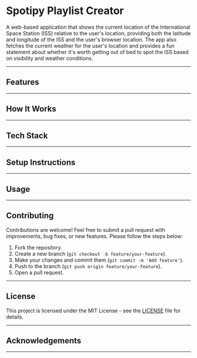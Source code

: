 # **Spotipy Playlist Creator**

A web-based application that shows the current location of the International Space Station (ISS) relative to the user's location, providing both the latitude and longitude of the ISS and the user's browser location. The app also fetches the current weather for the user's location and provides a fun statement about whether it's worth getting out of bed to spot the ISS based on visibility and weather conditions.

---

## **Features**


---

## **How It Works**


---

## **Tech Stack**


---

## **Setup Instructions**

---

## **Usage**


---

## **Contributing**

Contributions are welcome! Feel free to submit a pull request with improvements, bug fixes, or new features. Please follow the steps below:

1. Fork the repository.
2. Create a new branch (`git checkout -b feature/your-feature`).
3. Make your changes and commit them (`git commit -m 'Add feature'`).
4. Push to the branch (`git push origin feature/your-feature`).
5. Open a pull request.

---

## **License**

This project is licensed under the MIT License - see the [LICENSE](LICENSE) file for details.

---

## **Acknowledgements**



---
